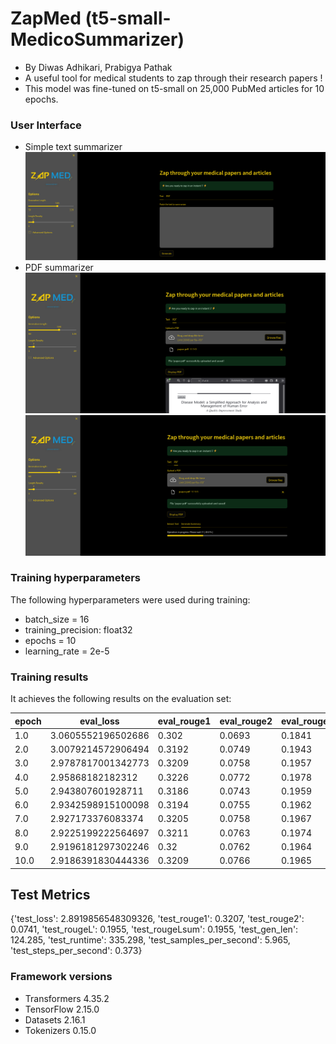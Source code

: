 # ZapMed (t5-small-MedicoSummarizer)
- By Diwas Adhikari, Prabigya Pathak
- A useful tool for medical students to zap through their research papers !
- This model was fine-tuned on t5-small on 25,000 PubMed articles for 10 epochs.

### User Interface
- Simple text summarizer
![image](https://github.com/prabigya-pathak108/ZapMed/blob/main/images/text_sumarizer.png)
- PDF summarizer
![image](https://github.com/prabigya-pathak108/ZapMed/blob/main/images/pdf_summarizer.png)
![image](https://github.com/prabigya-pathak108/ZapMed/blob/main/images/pdf_summarizer2.png)

### Training hyperparameters

The following hyperparameters were used during training:
- batch_size = 16
- training_precision: float32
- epochs = 10
- learning_rate = 2e-5

### Training results

It achieves the following results on the evaluation set:

|epoch|eval_loss         |eval_rouge1|eval_rouge2|eval_rougeL|eval_rougeLsum|eval_gen_len|
|-----|------------------|-----------|-----------|-----------|--------------|------------|
|1.0  |3.0605552196502686|0.302      |0.0693     |0.1841     |0.1842        |116.916     |
|2.0  |3.0079214572906494|0.3192     |0.0749     |0.1943     |0.1944        |122.076     |
|3.0  |2.9787817001342773|0.3209     |0.0758     |0.1957     |0.1958        |122.95      |
|4.0  |2.95868182182312  |0.3226     |0.0772     |0.1978     |0.1978        |123.593     |
|5.0  |2.943807601928711 |0.3186     |0.0743     |0.1959     |0.1959        |123.822     |
|6.0  |2.9342598915100098|0.3194     |0.0755     |0.1962     |0.1961        |123.834     |
|7.0  |2.927173376083374 |0.3205     |0.0758     |0.1967     |0.1968        |123.967     |
|8.0  |2.9225199222564697|0.3211     |0.0763     |0.1974     |0.1975        |124.178     |
|9.0  |2.9196181297302246|0.32       |0.0762     |0.1964     |0.1964        |124.136     |
|10.0 |2.9186391830444336|0.3209     |0.0766     |0.1965     |0.1965        |124.115     |

## Test Metrics

{'test_loss': 2.8919856548309326,
 'test_rouge1': 0.3207,
 'test_rouge2': 0.0741,
 'test_rougeL': 0.1955,
 'test_rougeLsum': 0.1955,
 'test_gen_len': 124.285,
 'test_runtime': 335.298,
 'test_samples_per_second': 5.965,
 'test_steps_per_second': 0.373}


### Framework versions

- Transformers 4.35.2
- TensorFlow 2.15.0
- Datasets 2.16.1
- Tokenizers 0.15.0
